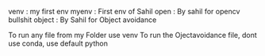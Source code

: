 venv : my first env
myenv : First env of Sahil
open : By sahil for opencv bullshit
object : By Sahil for Object avoidance


To run any file from my Folder use venv
To run the Ojectavoidance file, dont use conda, use default python